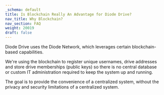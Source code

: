 ```yaml
---
_schema: default
title: Is Blockchain Really An Advantage for Diode Drive?
nav_title: Why Blockchain?
nav_section: FAQ
weight: 20019
draft: false
---
```

Diode Drive uses the Diode Network, which leverages certain blockchain-based capabilities.

We're using the blockchain to register unique usernames, drive addresses and store drive memberships (public keys) so there is no central database or custom IT administration required to keep the system up and running.

The goal is to provide the convenience of a centralized system, without the privacy and security limitations of a centralized system.

&nbsp;

&nbsp;